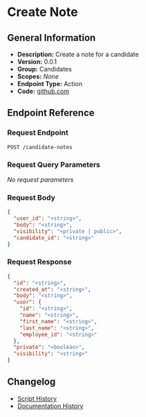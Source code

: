 <!-- BEGIN GENERATED CONTENT -->
# Create Note

## General Information

- **Description:** Create a note for a candidate
- **Version:** 0.0.1
- **Group:** Candidates
- **Scopes:** _None_
- **Endpoint Type:** Action
- **Code:** [github.com](https://github.com/NangoHQ/integration-templates/tree/main/integrations/gem/actions/create-note.ts)


## Endpoint Reference

### Request Endpoint

`POST /candidate-notes`

### Request Query Parameters

_No request parameters_

### Request Body

```json
{
  "user_id": "<string>",
  "body": "<string>",
  "visibility": "<private | public>",
  "candidate_id": "<string>"
}
```

### Request Response

```json
{
  "id": "<string>",
  "created_at": "<string>",
  "body": "<string>",
  "user": {
    "id": "<string>",
    "name": "<string>",
    "first_name": "<string>",
    "last_name": "<string>",
    "employee_id": "<string>"
  },
  "private": "<boolean>",
  "visibility": "<string>"
}
```

## Changelog

- [Script History](https://github.com/NangoHQ/integration-templates/commits/main/integrations/gem/actions/create-note.ts)
- [Documentation History](https://github.com/NangoHQ/integration-templates/commits/main/integrations/gem/actions/create-note.md)

<!-- END  GENERATED CONTENT -->

